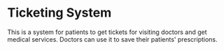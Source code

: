 # Ticketing System
This is a system for patients to get tickets for visiting doctors and get medical services.
Doctors can use it to save their patients' prescriptions.